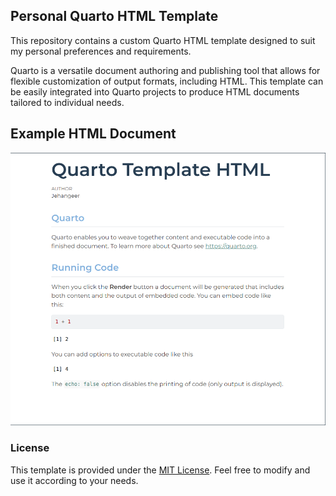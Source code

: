 ## Personal Quarto HTML Template

This repository contains a custom Quarto HTML template designed to suit my personal preferences and requirements.

Quarto is a versatile document authoring and publishing tool that allows for flexible customization of output formats, including HTML. This template can be easily integrated into Quarto projects to produce HTML documents tailored to individual needs.

## Example HTML Document

![HTML Document](quarto-template-html.png)

### License

This template is provided under the [MIT License](LICENSE). Feel free to modify and use it according to your needs.